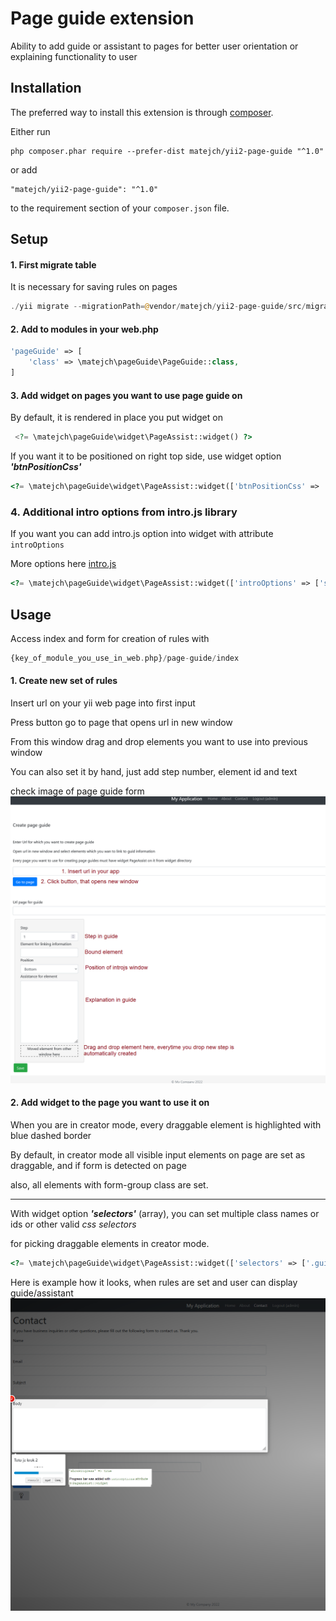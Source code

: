 Page guide extension
====================
Ability to add guide or assistant to pages for better user orientation or explaining functionality to user

Installation
------------

The preferred way to install this extension is through [composer](http://getcomposer.org/download/).

Either run

```
php composer.phar require --prefer-dist matejch/yii2-page-guide "^1.0"
```

or add

```
"matejch/yii2-page-guide": "^1.0"
```

to the requirement section of your `composer.json` file.

Setup
-----

#### 1. First migrate table

It is necessary for saving rules on pages

```php 
./yii migrate --migrationPath=@vendor/matejch/yii2-page-guide/src/migrations
```

#### 2. Add to modules in your web.php

```php 
'pageGuide' => [
    'class' => \matejch\pageGuide\PageGuide::class,
]

```

#### 3. Add widget on pages you want to use page guide on

By default, it is rendered in place you put widget on

```php
 <?= \matejch\pageGuide\widget\PageAssist::widget() ?>
```

If you want it to be positioned on right top side, use widget option **_'btnPositionCss'_**

```php 
<?= \matejch\pageGuide\widget\PageAssist::widget(['btnPositionCss' => 'position: fixed;top: 100px;right: -2px;']) ?>

```

### 4. Additional intro options from intro.js library

If you want you can add intro.js option into widget with attribute `introOptions`

More options here [intro.js](https://introjs.com/docs/examples/customizing/html-tooltip) 
```php 
<?= \matejch\pageGuide\widget\PageAssist::widget(['introOptions' => ['showProgress' => true] ]) ?>

```

Usage
-----
Access index and form for creation of rules with 

```php 
{key_of_module_you_use_in_web.php}/page-guide/index
```

#### 1. Create new set of rules

Insert url on your yii web page into first input

Press button go to page that opens url in new window

From this window drag and drop elements you want to use into previous window

You can also set it by hand, just add step number, element id and text

check image of page guide form
![](readme/Create%20page%20guide.png)


#### 2. Add widget to the page you want to use it on

When you are in creator mode, every draggable element is highlighted with blue dashed border

By default, in creator mode all visible input elements on page are set as draggable, and if form is detected on page

also, all elements with form-group class are set.

------

With widget option _**'selectors'**_ (array), you can set multiple class names or ids or other valid _css selectors_

for picking draggable elements in creator mode.

```php 
<?= \matejch\pageGuide\widget\PageAssist::widget(['selectors' => ['.guide','#selectable_id']]) ?>

```


Here is example how it looks, when rules are set and user can display guide/assistant
![](readme/Contact%20with%20guide.png)